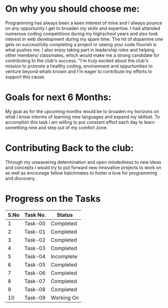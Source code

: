 # On why you should choose me:
Programming has always been a keen interest of mine and I always pounce on any oppurtunity I get to broaden my skills and expertise. I had attended numerous coding competitions during my highschool years
and also took interest in web development during my spare time. The hit of dopamine one gets on successfully completing a project or seeing your code flourish is what pushes me. I also enjoy taking part in
leadership roles and helping other members/ classmates, which would make me a strong candidate for contributing to the club's success. "I'm truly excited about the club's mission to promote a healthy coding, 
environment and oppurtunities to venture beyond whats known and I'm eager to contribute my efforts to support this cause.

# Goals for next 6 Months:
My goal as for the upcoming months would be to broaden my horizons on what i know interms of learning new languages and expand my skillset. To accomplish this task i am willing to put constant effort each day
to learn something new and step out of my comfort zone.

# Contributing Back to the club:
Through my unwavering determination and open mindedness to new ideas and concepts i would try to put forward new innovative projects to work on as well as encourage fellow batchmates to foster a love for 
programming and discovery.

# Progress on the Tasks

| S.No | Task No. | Status |
|------|----------|--------|
| 1    | Task-00  | Completed |
| 2    | Task-01  | Completed |
| 3    | Task-02  | Completed |
| 4    | Task-03  | Completed |
| 5    | Task-04  | Incomplete |
| 6    | Task-05  | Completed |
| 7    | Task-06  | Completed |
| 8    | Task-07  | Completed |
| 9    | Task-08  | Completed |
| 10   | Task-09  | Working On |
